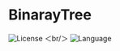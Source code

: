 # BinarayTree

![License](https://img.shields.io/badge/license-Apache2.0-yellow)
＜br/＞
![Language](https://img.shields.io/badge/language-c-brightgreen)
